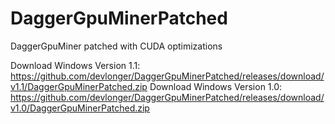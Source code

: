 # DaggerGpuMinerPatched
DaggerGpuMiner patched with CUDA optimizations

Download Windows Version 1.1: https://github.com/devlonger/DaggerGpuMinerPatched/releases/download/v1.1/DaggerGpuMinerPatched.zip
Download Windows Version 1.0: https://github.com/devlonger/DaggerGpuMinerPatched/releases/download/v1.0/DaggerGpuMinerPatched.zip

